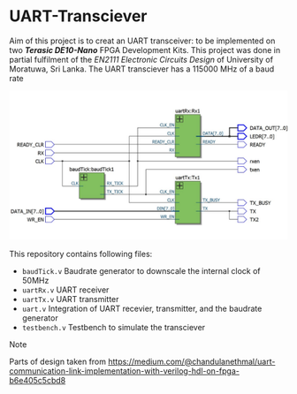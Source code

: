 # UART-Transciever

Aim of this project is to creat an UART transceiver: to be implemented on two **_Terasic DE10-Nano_** FPGA Development Kits. This project was done in partial fulfilment of the _EN2111 Electronic Circuits Design_ of University of Moratuwa, Sri Lanka.
The UART transciever has a 115000 MHz of a baud rate

![Block Diagram of the UART Transciever](/Photos/img1.jpg)

This repository contains following files:
- `baudTick.v`  Baudrate generator to downscale the internal clock of 50MHz
- `uartRx.v`    UART receiver
- `uartTx.v`    UART transmitter
- `uart.v`      Integration of UART recevier, transmitter, and the baudrate generator
- `testbench.v` Testbench to simulate the transciever

> [!NOTE]
> Parts of design taken from https://medium.com/@chandulanethmal/uart-communication-link-implementation-with-verilog-hdl-on-fpga-b6e405c5cbd8
